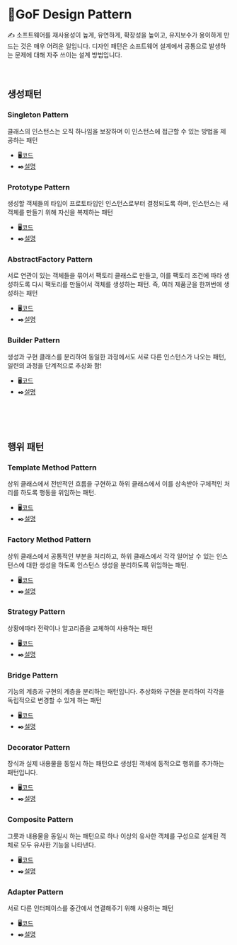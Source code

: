 # 🌈GoF Design Pattern

✍
소프트웨어를 재사용성이 높게, 유연하게, 확장성을 높이고, 유지보수가 용이하게 만드는 것은 매우 어려운 일입니다.
디자인 패턴은 소프트웨어 설계에서 공통으로 발생하는 문제에 대해 자주 쓰이는 설계 방법입니다.
<br><br><br>
## 생성패턴

### Singleton Pattern
클래스의 인스턴스는 오직 하나임을 보장하며 이 인스턴스에 접근할 수 있는 방법을 제공하는 패턴

- 🖥️[코드](https://github.com/ZANGZANGS/gof_design_pattern/commit/8083bd09ae3314216014ab94027c1e9ddf89025f)
- ✒️[설명](https://zangzangs.tistory.com/119)


### Prototype Pattern
생성할 객체들의 타입이 프로토타입인 인스턴스로부터 결정되도록 하며, 인스턴스는 새 객체를 만들기 위해 자신을 복제하는 패턴

- 🖥️[코드](https://github.com/ZANGZANGS/gof_design_pattern/commit/ae0dc0d28f09e84ad0e2cc0968dc1b6efd9c096d)
- ✒️[설명](https://zangzangs.tistory.com/120)


### AbstractFactory Pattern
서로 연관이 있는 객체들을 묶어서 팩토리 클래스로 만들고, 이를 팩토리 조건에 따라 생성하도록 다시 팩토리를 만들어서 객체를 생성하는 패턴. 즉, 여러 제품군을 한꺼번에 생성하는 패턴

- 🖥️[코드](https://github.com/ZANGZANGS/gof_design_pattern/commit/2058245425f7056bfddf7a4f2571c3a3efe9e78a)
- ✒️[설명](https://zangzangs.tistory.com/121)


### Builder Pattern
생성과 구현 클래스를 분리하여 동일한 과정에서도 서로 다른 인스턴스가 나오는 패턴, 일련의 과정을 단계적으로 추상화 함!

- 🖥️[코드](https://github.com/ZANGZANGS/gof_design_pattern/commit/7b4d50b33ae1461a1b1085d1344748018e96eaca)
- ✒️[설명](https://zangzangs.tistory.com/145)

<br><br><br>
## 행위 패턴

### Template Method Pattern
상위 클래스에서 전반적인 흐름을 구현하고 하위 클래스에서 이를 상속받아 구체적인 처리를 하도록 행동을 위임하는 패턴.

- 🖥️[코드](https://github.com/ZANGZANGS/gof_design_pattern/commit/1c54fe614c5ea26f5e3575f2c1374d7332e83cc7)
- ✒️[설명](https://zangzangs.tistory.com/146)


### Factory Method Pattern
상위 클래스에서 공통적인 부분을 처리하고, 하위 클래스에서 각각 일어날 수 있는 인스턴스에 대한 생성을 하도록 인스턴스 생성을 분리하도록 위임하는 패턴.

- 🖥️[코드](https://github.com/ZANGZANGS/gof_design_pattern/commit/9e8f8d297c4096fe20a3aef02237e2998d5343db)
- ✒️[설명](https://zangzangs.tistory.com/147)


### Strategy Pattern
상황에따라 전략이나 알고리즘을 교체하여 사용하는 패턴

- 🖥️[코드](https://github.com/ZANGZANGS/gof_design_pattern/commit/147eebdb5cf1f30a3e3dd890438ab59fcf9b095c)
- ✒️[설명](https://zangzangs.tistory.com/148)


### Bridge Pattern
기능의 계층과 구현의 계층을 분리하는 패턴입니다. 추상화와 구현을 분리하여 각각을 독립적으로 변경할 수 있게 하는 패턴

- 🖥️[코드](https://github.com/ZANGZANGS/gof_design_pattern/commit/d9796a8b43c34c24448998e138c5f48c75f6d2a8)
- ✒️[설명](https://zangzangs.tistory.com/148)

### Decorator Pattern
장식과 실제 내용물을 동일시 하는 패턴으로 생성된 객체에 동적으로 행위를 추가하는 패턴입니다.

- 🖥️[코드](https://github.com/ZANGZANGS/gof_design_pattern/commit/a3a97ba979c6fe790f3b61e79009c47822344bda)
- ✒️[설명](https://zangzangs.tistory.com/151)

### Composite Pattern
그릇과 내용물을 동일시 하는 패턴으로 하나 이상의 유사한 객체를 구성으로 설계된 객체로 모두 유사한 기능을 나타낸다.

- 🖥️[코드](https://github.com/ZANGZANGS/gof_design_pattern/commit/c0f1966298d641b8441c780f911089d7096d0332)
- ✒️[설명](https://zangzangs.tistory.com/153)

### Adapter Pattern
서로 다른 인터페이스를 중간에서 연결해주기 위해 사용하는 패턴

- 🖥️[코드](https://github.com/ZANGZANGS/gof_design_pattern/commit/4b4967bd4407e39105e08b91325c0b11f7e63812)
- ✒️[설명](https://zangzangs.tistory.com/154)
